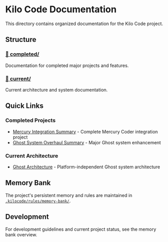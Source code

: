 # Kilo Code Documentation

This directory contains organized documentation for the Kilo Code project.

## Structure

### [📁 completed/](./completed/)

Documentation for completed major projects and features.

### [📁 current/](./current/)

Current architecture and system documentation.

## Quick Links

### Completed Projects

- [Mercury Integration Summary](./completed/mercury-integration-summary.md) - Complete Mercury Coder integration project
- [Ghost System Overhaul Summary](./completed/ghost-system-overhaul-summary.md) - Major Ghost system enhancement

### Current Architecture

- [Ghost Architecture](./current/ghost-architecture.md) - Platform-independent Ghost system architecture

## Memory Bank

The project's persistent memory and rules are maintained in [`.kilocode/rules/memory-bank/`](../.kilocode/rules/memory-bank/).

## Development

For development guidelines and current project status, see the memory bank overview.

